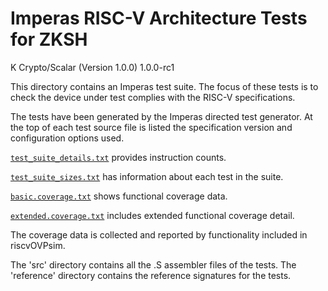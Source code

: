 # Imperas RISC-V Architecture Tests for ZKSH
K Crypto/Scalar (Version 1.0.0) 1.0.0-rc1

This directory contains an Imperas test suite.
The focus of these tests is to check the device under test complies with the RISC-V specifications.

The tests have been generated by the Imperas directed test generator.
At the top of each test source file is listed the specification version and configuration options used.

[`test_suite_details.txt`](test_suite_details.txt) provides instruction counts.

[`test_suite_sizes.txt`](test_suite_sizes.txt) has information about each test in the suite.

[`basic.coverage.txt`](basic.coverage.txt) shows functional coverage data.

[`extended.coverage.txt`](extended.coverage.txt) includes extended functional coverage detail.

The coverage data is collected and reported by functionality included in riscvOVPsim.

The 'src' directory contains all the .S assembler files of the tests.
The 'reference' directory contains the reference signatures for the tests.


